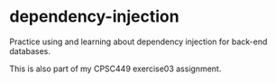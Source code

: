 # dependency-injection
Practice using and learning about dependency injection for back-end databases.

This is also part of my CPSC449 exercise03 assignment.
